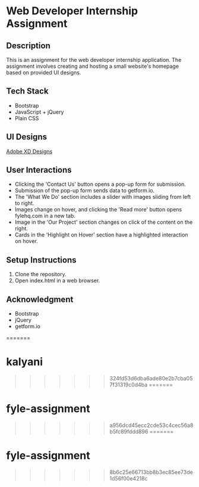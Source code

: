 
# Web Developer Internship Assignment

## Description
This is an assignment for the web developer internship application. The assignment involves creating and hosting a small website's homepage based on provided UI designs.

## Tech Stack
- Bootstrap
- JavaScript + jQuery
- Plain CSS

## UI Designs
[Adobe XD Designs](https://xd.adobe.com/view/62beadb2-fac2-491b-90d9-5bc90d77ae70-37ed/)

## User Interactions
- Clicking the 'Contact Us' button opens a pop-up form for submission.
- Submission of the pop-up form sends data to getform.io.
- The 'What We Do' section includes a slider with images sliding from left to right.
- Images change on hover, and clicking the 'Read more' button opens fylehq.com in a new tab.
- Image in the 'Our Project' section changes on click of the content on the right.
- Cards in the 'Highlight on Hover' section have a highlighted interaction on hover.

## Setup Instructions
1. Clone the repository.
2. Open index.html in a web browser.

## Acknowledgment
- Bootstrap
- jQuery
- getform.io

=======
# kalyani
>>>>>>> 324fd53d6dba6ade80e2b7cba057f31319c0d4ba
=======
# fyle-assignment
>>>>>>> a956dcd45ecc2cde53c4cec56a8b5fc89fddd896
=======
# fyle-assignment
>>>>>>> 8b6c25e66713bb8b3ec85ee73de1d56f00e4218c
